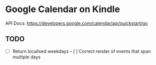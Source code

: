 Google Calendar on Kindle
===

API Docs:
https://developers.google.com/calendar/api/quickstart/go

TODO
---
- [ ] Return localised weekdays
– [ ] Correct render of events that span multiple days


